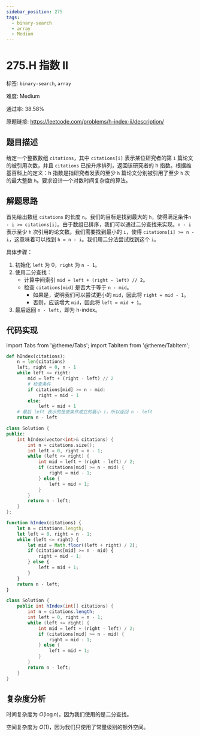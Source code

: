 ```yaml
---
sidebar_position: 275
tags:
  - binary-search
  - array
  - Medium
---
```


# 275.H 指数 II

标签: `binary-search`, `array`

难度: Medium

通过率: 38.58%

原题链接: https://leetcode.com/problems/h-index-ii/description/

## 题目描述
给定一个整数数组 `citations`，其中 `citations[i]` 表示某位研究者的第 `i` 篇论文的被引用次数，并且 `citations` 已按升序排列，返回该研究者的 h 指数。根据维基百科上的定义：h 指数是指研究者发表的至少 `h` 篇论文分别被引用了至少 `h` 次的最大整数 `h`。要求设计一个对数时间复杂度的算法。

## 解题思路
首先给出数组 `citations` 的长度 `n`。我们的目标是找到最大的 `h`，使得满足条件`n - i >= citations[i]`。由于数组已排序，我们可以通过二分查找来实现。`n - i` 表示至少 `h` 次引用的论文数。我们需要找到最小的 `i`，使得 `citations[i] >= n - i`，这意味着可以找到 `h = n - i`。我们用二分法尝试找到这个 `i`。

具体步骤：
1. 初始化 `left` 为 0，`right` 为 `n - 1`。
2. 使用二分查找：
   - 计算中间索引 `mid = left + (right - left) // 2`。
   - 检查 `citations[mid]` 是否大于等于 `n - mid`。
     - 如果是，说明我们可以尝试更小的 `mid`，因此将 `right = mid - 1`。
     - 否则，应该增大 `mid`，因此将 `left = mid + 1`。
3. 最后返回 `n - left`，即为 h-index。

## 代码实现
import Tabs from '@theme/Tabs';
import TabItem from '@theme/TabItem';

<Tabs>
<TabItem value="python" label="Python">

```python
def hIndex(citations):
    n = len(citations)
    left, right = 0, n - 1
    while left <= right:
        mid = left + (right - left) // 2
        # 检查条件
        if citations[mid] >= n - mid:
            right = mid - 1
        else:
            left = mid + 1
    # 最后 left 表示的是使条件成立的最小 i，所以返回 n - left
    return n - left
```

</TabItem>
<TabItem value="cpp" label="C++">

```cpp
class Solution {
public:
    int hIndex(vector<int>& citations) {
        int n = citations.size();
        int left = 0, right = n - 1;
        while (left <= right) {
            int mid = left + (right - left) / 2;
            if (citations[mid] >= n - mid) {
                right = mid - 1;
            } else {
                left = mid + 1;
            }
        }
        return n - left;
    }
};
```

</TabItem>
<TabItem value="javascript" label="JavaScript">

```javascript
function hIndex(citations) {
    let n = citations.length;
    let left = 0, right = n - 1;
    while (left <= right) {
        let mid = Math.floor((left + right) / 2);
        if (citations[mid] >= n - mid) {
            right = mid - 1;
        } else {
            left = mid + 1;
        }
    }
    return n - left;
}
```

</TabItem>
<TabItem value="java" label="Java">

```java
class Solution {
    public int hIndex(int[] citations) {
        int n = citations.length;
        int left = 0, right = n - 1;
        while (left <= right) {
            int mid = left + (right - left) / 2;
            if (citations[mid] >= n - mid) {
                right = mid - 1;
            } else {
                left = mid + 1;
            }
        }
        return n - left;
    }
}
```

</TabItem>
</Tabs>

## 复杂度分析
时间复杂度为 $O(\log n)$，因为我们使用的是二分查找。  
  
空间复杂度为 $O(1)$，因为我们只使用了常量级别的额外空间。
